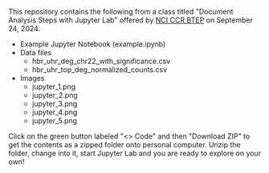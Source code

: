 This repository contains the following from a class titled "Document Analysis Steps with Jupyter Lab" offered by [NCI CCR BTEP](https://bioinformatics.ccr.cancer.gov/btep/) on September 24, 2024.

* Example Jupyter Notebook (example.ipynb)
* Data files
  * hbr_uhr_deg_chr22_with_significance.csv
  * hbr_uhr_top_deg_normalized_counts.csv 
* Images
  * jupyter_1.png
  * jupyter_2.png
  * jupyter_3.png
  * jupyter_4.png
  * jupyter_5.png

Click on the green button labeled "<> Code" and then "Download ZIP" to get the contents as a zipped folder onto personal computer. Unzip the folder, change into it, start Jupyter Lab and you are ready to explore on your own!
